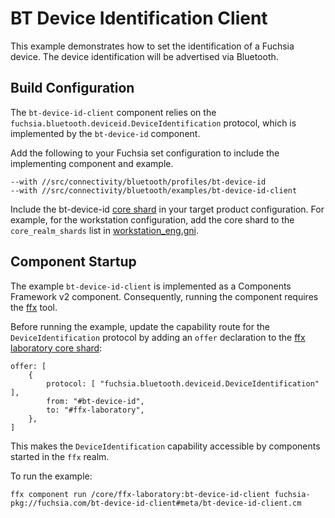 # BT Device Identification Client

This example demonstrates how to set the identification of a Fuchsia device. The device
identification will be advertised via Bluetooth.

## Build Configuration

The `bt-device-id-client` component relies on the `fuchsia.bluetooth.deviceid.DeviceIdentification`
protocol, which is implemented by the `bt-device-id` component.

Add the following to your Fuchsia set configuration to include the implementing component and
example.

```
--with //src/connectivity/bluetooth/profiles/bt-device-id
--with //src/connectivity/bluetooth/examples/bt-device-id-client
```

Include the bt-device-id [core shard](https://fuchsia.googlesource.com/fuchsia/+/refs/heads/main/src/connectivity/bluetooth/profiles/bt-device-id/meta/bt-device-id.core_shard.cml)
in your target product configuration. For example, for the workstation configuration, add the core
shard to the `core_realm_shards` list in [workstation_eng.gni](https://fuchsia.googlesource.com/fuchsia/+/refs/heads/main/products/workstation_eng.gni).

## Component Startup

The example `bt-device-id-client` is implemented as a Components Framework v2 component.
Consequently, running the component requires the [ffx](https://fuchsia.dev/reference/tools/sdk/ffx)
tool.

Before running the example, update the capability route for the `DeviceIdentification` protocol by
adding an `offer` declaration to the [ffx laboratory core shard](https://fuchsia.googlesource.com/fuchsia/+/refs/heads/main/src/developer/remote-control/meta/laboratory.core_shard.cml):

```
offer: [
    {
        protocol: [ "fuchsia.bluetooth.deviceid.DeviceIdentification" ],
        from: "#bt-device-id",
        to: "#ffx-laboratory",
    },
]
```

This makes the `DeviceIdentification` capability accessible by components started in the `ffx` realm.

To run the example:

```
ffx component run /core/ffx-laboratory:bt-device-id-client fuchsia-pkg://fuchsia.com/bt-device-id-client#meta/bt-device-id-client.cm
```
